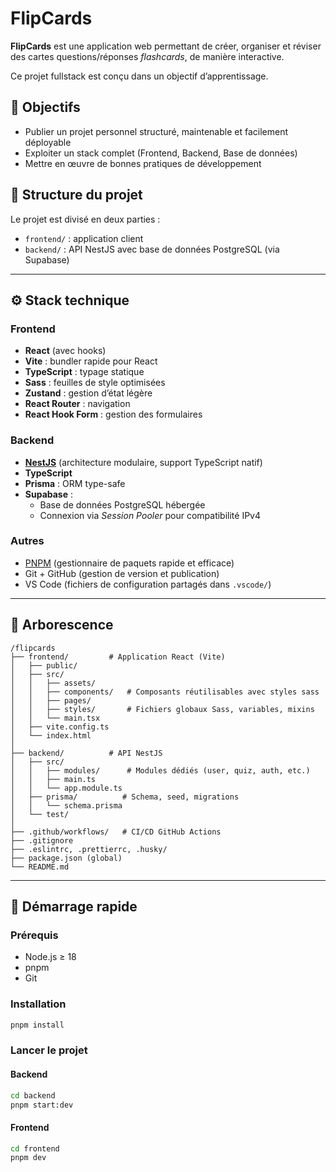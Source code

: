 # FlipCards

**FlipCards** est une application web permettant de créer, organiser et réviser des cartes questions/réponses _flashcards_, de manière interactive.

Ce projet fullstack est conçu dans un objectif d’apprentissage.

## 🚀 Objectifs

- Publier un projet personnel structuré, maintenable et facilement déployable
- Exploiter un stack complet (Frontend, Backend, Base de données)
- Mettre en œuvre de bonnes pratiques de développement

## 🧩 Structure du projet

Le projet est divisé en deux parties :

- `frontend/` : application client
- `backend/` : API NestJS avec base de données PostgreSQL (via Supabase)

---

## ⚙️ Stack technique

### Frontend

- **React** (avec hooks)
- **Vite** : bundler rapide pour React
- **TypeScript** : typage statique
- **Sass** : feuilles de style optimisées
- **Zustand** : gestion d’état légère
- **React Router** : navigation
- **React Hook Form** : gestion des formulaires

### Backend

- **[NestJS](https://nestjs.com/)** (architecture modulaire, support TypeScript natif)
- **TypeScript**
- **Prisma** : ORM type-safe
- **Supabase** :
  - Base de données PostgreSQL hébergée
  - Connexion via _Session Pooler_ pour compatibilité IPv4

### Autres

- [PNPM](https://pnpm.io/) (gestionnaire de paquets rapide et efficace)
- Git + GitHub (gestion de version et publication)
- VS Code (fichiers de configuration partagés dans `.vscode/`)

---

## 📁 Arborescence

```
/flipcards
├── frontend/         # Application React (Vite)
│   ├── public/
│   ├── src/
│   │   ├── assets/
│   │   ├── components/   # Composants réutilisables avec styles sass
│   │   ├── pages/
│   │   ├── styles/       # Fichiers globaux Sass, variables, mixins
│   │   └── main.tsx
│   ├── vite.config.ts
│   └── index.html
│
├── backend/          # API NestJS
│   ├── src/
│   │   ├── modules/      # Modules dédiés (user, quiz, auth, etc.)
│   │   ├── main.ts
│   │   └── app.module.ts
│   ├── prisma/          # Schema, seed, migrations
│   │   └── schema.prisma
│   └── test/
│
├── .github/workflows/   # CI/CD GitHub Actions
├── .gitignore
├── .eslintrc, .prettierrc, .husky/
├── package.json (global)
└── README.md

```

---

## 🚀 Démarrage rapide

### Prérequis

- Node.js ≥ 18
- pnpm
- Git

### Installation

```bash
pnpm install
```

### Lancer le projet

#### Backend

```bash
cd backend
pnpm start:dev
```

#### Frontend

```bash
cd frontend
pnpm dev
```
